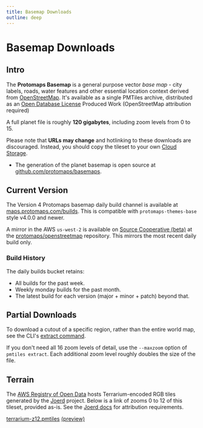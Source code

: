 ```yaml
---
title: Basemap Downloads
outline: deep
---
```


# Basemap Downloads

## Intro

The **Protomaps Basemap** is a general purpose vector *base map* - city labels, roads, water features and other essential location context derived from [OpenStreetMap](https://openstreetmap.org). It's available as a single PMTiles archive, distributed as an [Open Database License](https://opendatacommons.org/licenses/odbl/) Produced Work (OpenStreetMap attribution required)

A full planet file is roughly **120 gigabytes**, including zoom levels from 0 to 15.

Please note that **URLs may change** and hotlinking to these downloads are discouraged. Instead, you should copy the tileset to your own [Cloud Storage](/pmtiles/cloud-storage).

* The generation of the planet basemap is open source at [github.com/protomaps/basemaps](http://github.com/protomaps/basemaps).


## Current Version

The Version 4 Protomaps basemap daily build channel is available at [maps.protomaps.com/builds](https://maps.protomaps.com/builds). This is compatible with `protomaps-themes-base` style v4.0.0 and newer.

A mirror in the AWS `us-west-2` is available on [Source Cooperative (beta)](https://beta.source.coop) at the [protomaps/openstreetmap](https://beta.source.coop/repositories/protomaps/openstreetmap/) repository. This mirrors the most recent daily build only.

### Build History

The daily builds bucket retains:

* All builds for the past week.
* Weekly monday builds for the past month.
* The latest build for each version (major + minor + patch) beyond that.

## Partial Downloads

To download a cutout of a specific region, rather than the entire world map, see the CLI's [extract command](/pmtiles/cli#extract).

If you don't need all 16 zoom levels of detail, use the `--maxzoom` option of `pmtiles extract`. Each additional zoom level roughly doubles the size of the file.

## Terrain

The [AWS Registry of Open Data](https://registry.opendata.aws/terrain-tiles/) hosts Terrarium-encoded RGB tiles generated by the [Joerd](https://github.com/tilezen/joerd) project. Below is a link of zooms 0 to 12 of this tileset, provided as-is. See the [Joerd docs](https://github.com/tilezen/joerd/blob/master/docs/attribution.md) for attribution requirements.

[terrarium-z12.pmtiles](https://r2-public.protomaps.com/protomaps-sample-datasets/terrarium-z12.pmtiles) [(preview)](https://pmtiles.io/?url=https%3A%2F%2Fr2-public.protomaps.com%2Fprotomaps-sample-datasets%2Fterrarium-z12.pmtiles#map=0.7/0/0)
